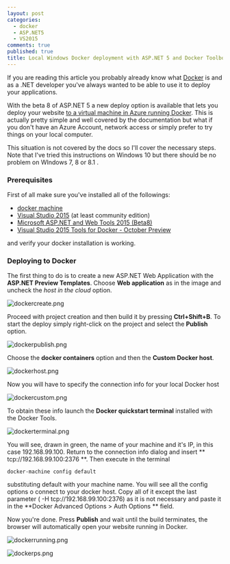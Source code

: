 ```yaml
---
layout: post
categories: 
  - docker
  - ASP.NET5
  - VS2015
comments: true
published: true
title: Local Windows Docker deployment with ASP.NET 5 and Docker Toolbox
---
```




If you are reading this article you probably already know what [Docker](https://www.docker.com/) is and as a .NET developer you've always wanted to be able to use it to deploy your applications.

With the beta 8 of ASP.NET 5 a new deploy option is available that lets you deploy your website [to a virtual machine in Azure running Docker](http://docs.asp.net/en/latest/publishing/docker.html). This is actually pretty simple and well covered by the documentation but what if you don't have an Azure Account, network access or simply prefer to try things on your local computer.

This situation is not covered by the docs so I'll cover the necessary steps. Note that I've tried this instructions on Windows 10 but there should be no problem on WIndows 7, 8 or 8.1 .

### Prerequisites

First of all make sure you've installed all of the followings:

- [docker machine](https://docs.docker.com/windows/step_one/)
- [Visual Studio 2015](https://www.visualstudio.com/en-us/downloads/download-visual-studio-vs.aspx) (at least community edition)
- [Microsoft ASP.NET and Web Tools 2015 (Beta8)](https://www.microsoft.com/en-us/download/details.aspx?id=49442)
- [Visual Studio 2015 Tools for Docker - October Preview](https://visualstudiogallery.msdn.microsoft.com/0f5b2caa-ea00-41c8-b8a2-058c7da0b3e4)

and verify your docker installation is working.

### Deploying to Docker

The first thing to do is to create a new ASP.NET Web Application with the **ASP.NET Preview Templates**. Choose **Web application** as in the image and uncheck the *host in the cloud* option.

![dockercreate.png]({{site.baseurl}}/images/dockercreate.png)

Proceed with project creation and then build it by pressing **Ctrl+Shift+B**. To start the deploy simply right-click on the project and select the **Publish** option.

![dockerpublish.png]({{site.baseurl}}/images/dockerpublish.png)

Choose the **docker containers** option and then the **Custom Docker host**.

![dockerhost.png]({{site.baseurl}}/images/dockerhost.png)

Now you will have to specify the connection info for your local Docker host

![dockercustom.png]({{site.baseurl}}/images/dockercustom.png)

To obtain these info launch the **Docker quickstart terminal** installed with the Docker Tools.

![dockerterminal.png]({{site.baseurl}}/images/dockerterminal.png)

You will see, drawn in green, the name of your machine and it's IP, in this case 192.168.99.100. Return to the connection info dialog and insert ** tcp://192.168.99.100:2376 **. Then execute in the terminal 

    docker-machine config default
    
substituting default with your machine name. You will see all the config options o connect to your docker host. Copy all of it except the last parameter ( -H tcp://192.168.99.100:2376) as it is not necessary and paste it in the **Docker Advanced Options > Auth Options ** field.

Now you're done. Press **Publish** and wait until the build terminates, the browser will automatically open your website running in Docker.

![dockerrunning.png]({{site.baseurl}}/images/dockerrunning.png)

![dockerps.png]({{site.baseurl}}/images/dockerps.png)


